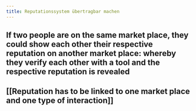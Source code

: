 ```yaml
---
title: Reputationssystem übertragbar machen
---
```


## If two people are on the same market place, they could show each other their respective reputation on another market place: whereby they verify each other with a tool and the respective reputation is revealed

## [[Reputation has to be linked to one market place and one type of interaction]]
